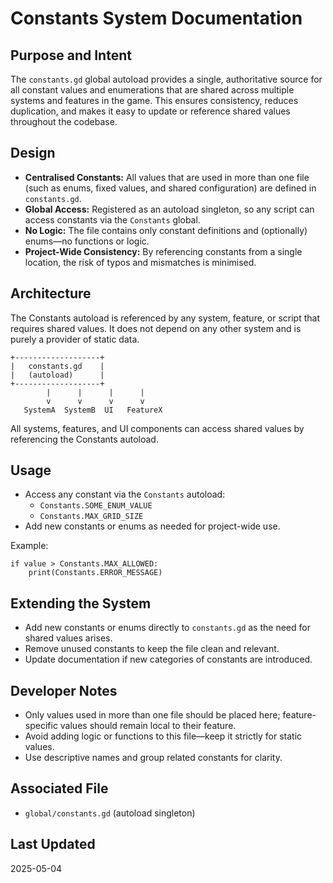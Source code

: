# Constants System Documentation

## Purpose and Intent

The `constants.gd` global autoload provides a single, authoritative source for all constant values and enumerations that are shared across multiple systems and features in the game. This ensures consistency, reduces duplication, and makes it easy to update or reference shared values throughout the codebase.

## Design

- **Centralised Constants:** All values that are used in more than one file (such as enums, fixed values, and shared configuration) are defined in `constants.gd`.
- **Global Access:** Registered as an autoload singleton, so any script can access constants via the `Constants` global.
- **No Logic:** The file contains only constant definitions and (optionally) enums—no functions or logic.
- **Project-Wide Consistency:** By referencing constants from a single location, the risk of typos and mismatches is minimised.

## Architecture

The Constants autoload is referenced by any system, feature, or script that requires shared values. It does not depend on any other system and is purely a provider of static data.

```
+-------------------+
|   constants.gd    |
|   (autoload)      |
+-------------------+
        |      |      |      |
        v      v      v      v
   SystemA  SystemB  UI   FeatureX
```

All systems, features, and UI components can access shared values by referencing the Constants autoload.

## Usage

- Access any constant via the `Constants` autoload:
  - `Constants.SOME_ENUM_VALUE`
  - `Constants.MAX_GRID_SIZE`
- Add new constants or enums as needed for project-wide use.

Example:
```gdscript
if value > Constants.MAX_ALLOWED:
    print(Constants.ERROR_MESSAGE)
```

## Extending the System

- Add new constants or enums directly to `constants.gd` as the need for shared values arises.
- Remove unused constants to keep the file clean and relevant.
- Update documentation if new categories of constants are introduced.

## Developer Notes

- Only values used in more than one file should be placed here; feature-specific values should remain local to their feature.
- Avoid adding logic or functions to this file—keep it strictly for static values.
- Use descriptive names and group related constants for clarity.

## Associated File
- `global/constants.gd` (autoload singleton)

## Last Updated
2025-05-04